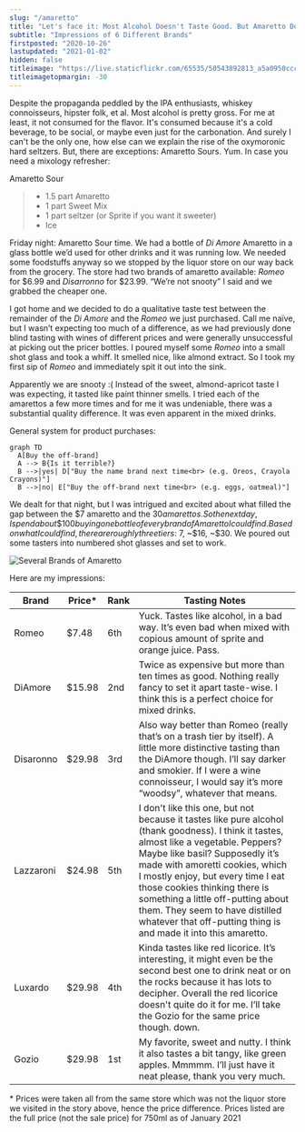 ```yaml
---
slug: "/amaretto"
title: "Let's face it: Most Alcohol Doesn't Taste Good. But Amaretto Does!"
subtitle: "Impressions of 6 Different Brands"
firstposted: "2020-10-26"
lastupdated: "2021-01-02"
hidden: false
titleimage: "https://live.staticflickr.com/65535/50543892813_a5a0950ccc_o.png"
titleimagetopmargin: -30
---
```


Despite the propaganda peddled by the IPA enthusiasts, whiskey connoisseurs, hipster folk, et al. Most alcohol is pretty gross. For me at least, it not consumed for the flavor. It's consumed because it's a cold beverage, to be social, or maybe even just for the carbonation. And surely I can't be the only one, how else can we explain the rise of the oxymoronic hard seltzers. But, there are exceptions: Amaretto Sours. Yum. In case you need a mixology refresher:

Amaretto Sour

> - 1.5 part Amaretto
> - 1 part Sweet Mix
> - 1 part seltzer (or Sprite if you want it sweeter)
> - Ice

Friday night: Amaretto Sour time. We had a bottle of _Di Amore_ Amaretto in a glass bottle we’d used for other drinks and it was running low. We needed some foodstuffs anyway so we stopped by the liquor store on our way back from the grocery. The store had two brands of amaretto available: _Romeo_ for $6.99 and _Disarronno_ for $23.99. “We’re not snooty” I said and we grabbed the cheaper one.

I got home and we decided to do a qualitative taste test between the remainder of the _Di Amore_ and the _Romeo_ we just purchased. Call me naïve, but I wasn’t expecting too much of a difference, as we had previously done blind tasting with wines of different prices and were generally unsuccessful at picking out the pricer bottles. I poured myself some _Romeo_ into a small shot glass and took a whiff. It smelled nice, like almond extract. So I took my first sip of _Romeo_ and immediately spit it out into the sink.

Apparently we are snooty :( Instead of the sweet, almond-apricot taste I was expecting, it tasted like paint thinner smells. I tried each of the amarettos a few more times and for me it was undeniable, there was a substantial quality difference. It was even apparent in the mixed drinks.

General system for product purchases:

```mermaid
graph TD
  A[Buy the off-brand]
  A --> B{Is it terrible?}
  B -->|yes| D["Buy the name brand next time<br> (e.g. Oreos, Crayola Crayons)"]
  B -->|no| E["Buy the off-brand next time<br> (e.g. eggs, oatmeal)"]
```

We dealt for that night, but I was intrigued and excited about what filled the gap between the $7 amaretto and the $30 amarettos. So the next day, I spend about \$100 buying one bottle of every brand of Amaretto I could find. Based on what I could find, there are roughly three tiers: ~$7, ~$16, ~\$30. We poured out some tasters into numbered shot glasses and set to work.

![Several Brands of Amaretto](https://live.staticflickr.com/65535/50543892813_a5a0950ccc_o.png)

Here are my impressions:

<div class="table-container">

| Brand     | Price\* | Rank | Tasting Notes                                                                                                                                                                                                                                                                                                                                                                                                                |
| --------- | ------- | ---- | ---------------------------------------------------------------------------------------------------------------------------------------------------------------------------------------------------------------------------------------------------------------------------------------------------------------------------------------------------------------------------------------------------------------------------- |
| Romeo     | \$7.48  | 6th  | Yuck. Tastes like alcohol, in a bad way. It’s even bad when mixed with copious amount of sprite and orange juice. Pass.                                                                                                                                                                                                                                                                                                      |
| DiAmore   | \$15.98 | 2nd  | Twice as expensive but more than ten times as good. Nothing really fancy to set it apart taste-wise. I think this is a perfect choice for mixed drinks.                                                                                                                                                                                                                                                                      |
| Disaronno | \$29.98 | 3rd  | Also way better than Romeo (really that’s on a trash tier by itself). A little more distinctive tasting than the DiAmore though. I’ll say darker and smokier. If I were a wine connoisseur, I would say it’s more “woodsy”, whatever that means.                                                                                                                                                                             |
| Lazzaroni | \$24.98 | 5th  | I don't like this one, but not because it tastes like pure alcohol (thank goodness). I think it tastes, almost like a vegetable. Peppers? Maybe like basil? Supposedly it’s made with amoretti cookies, which I mostly enjoy, but every time I eat those cookies thinking there is something a little off-putting about them. They seem to have distilled whatever that off-putting thing is and made it into this amaretto. |  |
| Luxardo   | \$29.98 | 4th  | Kinda tastes like red licorice. It’s interesting, it might even be the second best one to drink neat or on the rocks because it has lots to decipher. Overall the red licorice doesn't quite do it for me. I’ll take the Gozio for the same price though. down.                                                                                                                                                              |
| Gozio     | \$29.98 | 1st  | My favorite, sweet and nutty. I think it also tastes a bit tangy, like green apples. Mmmmm. I’ll just have it neat please, thank you very much.                                                                                                                                                                                                                                                                              | s |

</div>

\* Prices were taken all from the same store which was not the liquor store we visited in the story above, hence the price difference. Prices listed are the full price (not the sale price) for 750ml as of January 2021
